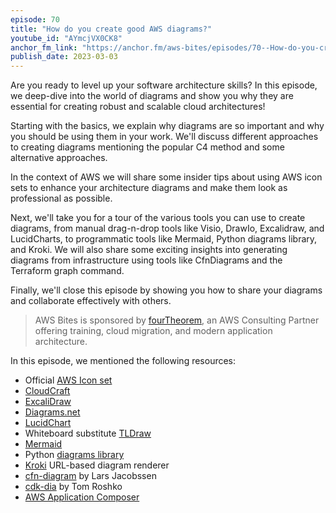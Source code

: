 ```yaml
---
episode: 70
title: "How do you create good AWS diagrams?"
youtube_id: "AYmcjVX0CK8"
anchor_fm_link: "https://anchor.fm/aws-bites/episodes/70--How-do-you-create-good-AWS-diagrams-e1vmae8"
publish_date: 2023-03-03
---
```


Are you ready to level up your software architecture skills? In this episode, we deep-dive into the world of diagrams and show you why they are essential for creating robust and scalable cloud architectures!

Starting with the basics, we explain why diagrams are so important and why you should be using them in your work. We'll discuss different approaches to creating diagrams mentioning the popular C4 method and some alternative approaches.

In the context of AWS we will share some insider tips about using AWS icon sets to enhance your architecture diagrams and make them look as professional as possible.

Next, we'll take you for a tour of the various tools you can use to create diagrams, from manual drag-n-drop tools like Visio, DrawIo, Excalidraw, and LucidCharts, to programmatic tools like Mermaid, Python diagrams library, and Kroki. We will also share some exciting insights into generating diagrams from infrastructure using tools like CfnDiagrams and the Terraform graph command.

Finally, we'll close this episode by showing you how to share your diagrams and collaborate effectively with others.


> AWS Bites is sponsored by [fourTheorem](https://fourtheorem.com/), an AWS Consulting Partner offering training, cloud migration, and modern application architecture.


In this episode, we mentioned the following resources:

- Official [AWS Icon set](https://aws.amazon.com/architecture/icons/)
- [CloudCraft](https://www.cloudcraft.co/)
- [ExcaliDraw](https://excalidraw.com/)
- [Diagrams.net](https://www.diagrams.net/)
- [LucidChart](https://www.lucidchart.com/)
- Whiteboard substitute [TLDraw](https://www.tldraw.com/)
- [Mermaid](https://mermaid.js.org/ )
- Python [diagrams library](https://pypi.org/project/diagrams/)
- [Kroki](https://kroki.io/) URL-based diagram renderer
- [cfn-diagram](https://github.com/ljacobsson/cfn-diagram) by Lars Jacobssen
- [cdk-dia](https://github.com/pistazie/cdk-dia) by Tom Roshko
- [AWS Application Composer](https://aws.amazon.com/application-composer/)